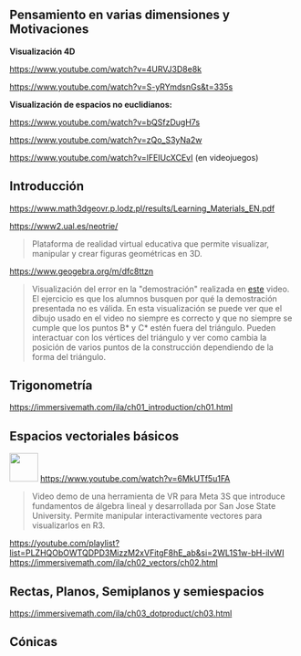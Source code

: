 ## Pensamiento en varias dimensiones y Motivaciones

__Visualización 4D__

https://www.youtube.com/watch?v=4URVJ3D8e8k
  
https://www.youtube.com/watch?v=S-yRYmdsnGs&t=335s

__Visualización de espacios no euclidianos:__

https://www.youtube.com/watch?v=bQSfzDugH7s
 
https://www.youtube.com/watch?v=zQo_S3yNa2w
 
https://www.youtube.com/watch?v=lFEIUcXCEvI  (en videojuegos)



## Introducción
https://www.math3dgeovr.p.lodz.pl/results/Learning_Materials_EN.pdf

https://www2.ual.es/neotrie/
> Plataforma de realidad virtual educativa que permite visualizar, manipular y crear figuras geométricas en 3D.

https://www.geogebra.org/m/dfc8ttzn

> Visualización del error en la "demostración" realizada en [este](https://www.youtube.com/watch?v=Yajonhixy4g) video. El ejercicio es que los alumnos busquen por qué la demostración presentada no es válida. En esta visualización se puede ver que el dibujo usado en el video no siempre es correcto y que no siempre se cumple que los puntos B* y C* estén fuera del triángulo. Pueden interactuar con los vértices del triángulo y ver como cambia la posición de varios puntos de la construcción dependiendo de la forma del triángulo.



## Trigonometría	
https://immersivemath.com/ila/ch01_introduction/ch01.html


## Espacios vectoriales básicos
<img src="https://is301.com/wp-content/uploads/2017/12/04_Oculus-Full-Lockup-Vertical-Black.png" width="50px"> https://www.youtube.com/watch?v=6MkUTf5u1FA
> Video demo de una herramienta de VR para Meta 3S que introduce fundamentos de álgebra lineal y desarrollada por San Jose State University. Permite manipular interactivamente vectores para visualizarlos en R3.

https://youtube.com/playlist?list=PLZHQObOWTQDPD3MizzM2xVFitgF8hE_ab&si=2WL1S1w-bH-ilvWI
https://immersivemath.com/ila/ch02_vectors/ch02.html


## Rectas, Planos, Semiplanos y semiespacios
https://immersivemath.com/ila/ch03_dotproduct/ch03.html


## Cónicas

